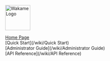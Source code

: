<span class="align-right"><img src="/wiki/images/wakame-logo.png" alt="Wakame Logo" width="80" height="80"></span>
  
[Home Page](/wiki/Home)  
[Quick Start](/wiki/Quick Start)  
[Administrator Guide](/wiki/Administrator Guide)  
[API Reference](/wiki/API Reference) 

